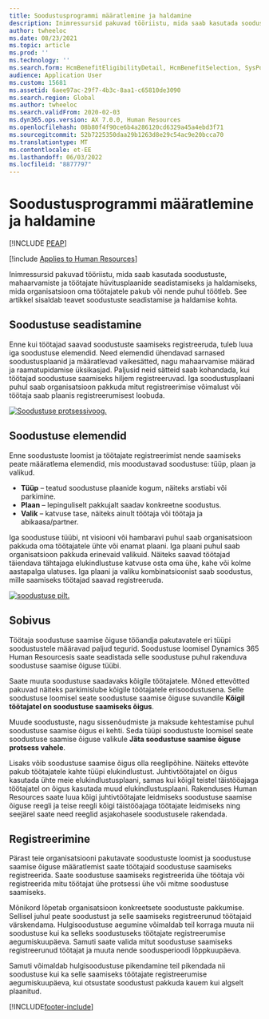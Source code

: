 ```yaml
---
title: Soodustusprogrammi määratlemine ja haldamine
description: Inimressursid pakuvad tööriistu, mida saab kasutada soodustuste, mahaarvamiste ja töötajate hüvitusplaanide seadistamiseks ja haldamiseks, mida organisatsioon oma töötajatele pakub või nende puhul töötleb. See artikkel sisaldab teavet soodustuste seadistamise ja haldamise kohta.
author: twheeloc
ms.date: 08/23/2021
ms.topic: article
ms.prod: ''
ms.technology: ''
ms.search.form: HcmBenefitEligibilityDetail, HcmBenefitSelection, SysPolicyListPage, SysPolicySourceDocumentRuleType, BenefitWorkspace, HcmBenefitSummaryPart
audience: Application User
ms.custom: 15681
ms.assetid: 6aee97ac-29f7-4b3c-8aa1-c65810de3090
ms.search.region: Global
ms.author: twheeloc
ms.search.validFrom: 2020-02-03
ms.dyn365.ops.version: AX 7.0.0, Human Resources
ms.openlocfilehash: 08b80f4f90ce6b4a286120cd6329a45a4ebd3f71
ms.sourcegitcommit: 52b7225350daa29b1263d8e29c54ac9e20bcca70
ms.translationtype: MT
ms.contentlocale: et-EE
ms.lasthandoff: 06/03/2022
ms.locfileid: "8877797"
---
```

# <a name="define-and-manage-a-benefits-program"></a>Soodustusprogrammi määratlemine ja haldamine


[!INCLUDE [PEAP](../includes/peap-1.md)]

[!include [Applies to Human Resources](../includes/applies-to-hr.md)]

Inimressursid pakuvad tööriistu, mida saab kasutada soodustuste, mahaarvamiste ja töötajate hüvitusplaanide seadistamiseks ja haldamiseks, mida organisatsioon oma töötajatele pakub või nende puhul töötleb. See artikkel sisaldab teavet soodustuste seadistamise ja haldamise kohta.

## <a name="benefit-setup"></a>Soodustuse seadistamine

Enne kui töötajad saavad soodustuste saamiseks registreeruda, tuleb luua iga soodustuse elemendid. Need elemendid ühendavad sarnased soodustusplaanid ja määratlevad vaikesätted, nagu mahaarvamise määrad ja raamatupidamise üksikasjad. Paljusid neid sätteid saab kohandada, kui töötajad soodustuse saamiseks hiljem registreeruvad. Iga soodustusplaani puhul saab organisatsioon pakkuda mitut registreerimise võimalust või töötaja saab plaanis registreerumisest loobuda. 

[![Soodustuse protsessivoog.](./media/benefit-process-flow1.png)](./media/benefit-process-flow1.png)

## <a name="benefit-elements"></a>Soodustuse elemendid

Enne soodustuste loomist ja töötajate registreerimist nende saamiseks peate määratlema elemendid, mis moodustavad soodustuse: tüüp, plaan ja valikud.

-   **Tüüp** – teatud soodustuse plaanide kogum, näiteks arstiabi või parkimine.
-   **Plaan** – lepinguliselt pakkujalt saadav konkreetne soodustus.
-   **Valik** – katvuse tase, näiteks ainult töötaja või töötaja ja abikaasa/partner.

Iga soodustuse tüübi, nt visiooni või hambaravi puhul saab organisatsioon pakkuda oma töötajatele ühte või enamat plaani. Iga plaani puhul saab organisatsioon pakkuda erinevaid valikuid. Näiteks saavad töötajad täiendava tähtajaga elukindlustuse katvuse osta oma ühe, kahe või kolme aastapalga ulatuses. Iga plaani ja valiku kombinatsioonist saab soodustus, mille saamiseks töötajad saavad registreeruda. 

[![soodustuse pilt.](./media/benefit-pic.png)](./media/benefit-pic.png)

## <a name="eligibility"></a>Sobivus
Töötaja soodustuse saamise õiguse tööandja pakutavatele eri tüüpi soodustustele määravad paljud tegurid. Soodustuse loomisel Dynamics 365 Human Resourcesis saate seadistada selle soodustuse puhul rakenduva soodustuse saamise õiguse tüübi. 

Saate muuta soodustuse saadavaks kõigile töötajatele. Mõned ettevõtted pakuvad näiteks parkimislube kõigile töötajatele erisoodustusena. Selle soodustuse loomisel seate soodustuse saamise õiguse suvandile **Kõigil töötajatel on soodustuse saamiseks õigus**. 

Muude soodustuste, nagu sissenõudmiste ja maksude kehtestamise puhul soodustuse saamise õigus ei kehti. Seda tüüpi soodustuste loomisel seate soodustuse saamise õiguse valikule **Jäta soodustuse saamise õiguse protsess vahele**. 

Lisaks võib soodustuse saamise õigus olla reeglipõhine. Näiteks ettevõte pakub töötajatele kahte tüüpi elukindlustust. Juhtivtöötajatel on õigus kasutada ühte meie elukindlustusplaani, samas kui kõigil teistel täistööajaga töötajatel on õigus kasutada muud elukindlustusplaani. Rakenduses Human Resources saate luua kõigi juhtivtöötajate leidmiseks soodustuse saamise õiguse reegli ja teise reegli kõigi täistööajaga töötajate leidmiseks ning seejärel saate need reeglid asjakohasele soodustusele rakendada.

## <a name="enrollment"></a>Registreerimine
Pärast teie organisatsiooni pakutavate soodustuste loomist ja soodustuse saamise õiguse määratlemist saate töötajaid soodustuse saamiseks registreerida. Saate soodustuse saamiseks registreerida ühe töötaja või registreerida mitu töötajat ühe protsessi ühe või mitme soodustuse saamiseks. 

Mõnikord lõpetab organisatsioon konkreetsete soodustuste pakkumise. Sellisel juhul peate soodustust ja selle saamiseks registreerunud töötajaid värskendama. Hulgisoodustuse aegumine võimaldab teil korraga muuta nii soodustuse kui ka selleks soodustuseks töötajate registreerumise aegumiskuupäeva. Samuti saate valida mitut soodustuse saamiseks registreerunud töötajat ja muuta nende soodusperioodi lõppkuupäeva. 

Samuti võimaldab hulgisoodustuse pikendamine teil pikendada nii soodustuse kui ka selle saamiseks töötajate registreerumise aegumiskuupäeva, kui otsustate soodustust pakkuda kauem kui algselt plaanitud.




[!INCLUDE[footer-include](../includes/footer-banner.md)]
